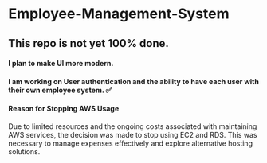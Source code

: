 # Employee-Management-System
## This repo is not yet 100% done.

#### I plan to make UI more modern.
#### I am working on User authentication and the ability to have each user with their own employee system. ✅


#### Reason for Stopping AWS Usage
Due to limited resources and the ongoing costs associated with maintaining AWS services, the decision was made to stop using EC2 and RDS. This was necessary to manage expenses effectively and explore alternative hosting solutions.
